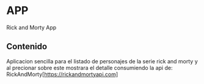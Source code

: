 # APP

Rick and Morty App

## Contenido

Aplicacion sencilla para el listado de personajes de la serie rick and morty y al precionar sobre este mostrara el detalle consumiendo la api de: RickAndMorty[https://rickandmortyapi.com]

